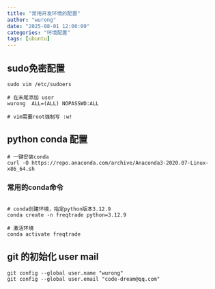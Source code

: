 ```yaml
---
title: "常用开发环境的配置"
author: "wurong"
date: "2025-08-01 12:00:00"
categories: "环境配置"
tags: [ubuntu]
---
```


## sudo免密配置

``` shell
sudo vim /etc/sudoers

# 在末尾添加 user
wurong  ALL=(ALL) NOPASSWD:ALL

# vim需要root强制写 :w!
```

## python conda 配置

``` shell
# 一键安装conda
curl -O https://repo.anaconda.com/archive/Anaconda3-2020.07-Linux-x86_64.sh
```

### 常用的conda命令

``` shell

# conda创建环境，指定python版本3.12.9
conda create -n freqtrade python=3.12.9

# 激活环境
conda activate freqtrade
```

## git 的初始化 user mail

``` shell
git config --global user.name "wurong"
git config --global user.email "code-dream@qq.com"
```